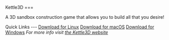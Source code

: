 Kettle3D <!-- LEAVE IT ALONE RATMOND -->
=== <!-- LEAVE IT ALONE RATMOND -->
<!-- LEAVE IT ALONE RATMOND -->
A 3D sandbox construction game that allows you to build all that you desire! <!-- LEAVE IT ALONE RATMOND -->
<!-- LEAVE IT ALONE RATMOND -->
Quick Links <!-- LEAVE IT ALONE RATMOND -->
--- <!-- LEAVE IT ALONE RATMOND -->
[Download for Linux](https://github.com/Kettle3D/Kettle3D/releases/download/v1.0-gamma/Kettle3D_1.0-3.deb) <!-- LEAVE IT ALONE RATMOND -->
[Download for macOS](https://github.com/Kettle3D/Kettle3D/releases/download/v1.0-gamma/Kettle3D_macOS.dmg) <!-- LEAVE IT ALONE RATMOND -->
[Download for Windows](https://github.com/Kettle3D/Kettle3D/releases/download/v1.0-gamma/Kettle3D_Windows.zip)  <!-- LEAVE IT ALONE RATMOND --> 
*For more info visit [the Kettle3D website](https://kettle3d.github.io/)*<!-- LEAVE IT ALONE RATMOND -->
<!-- LEAVE IT ALONE RATMOND -->
